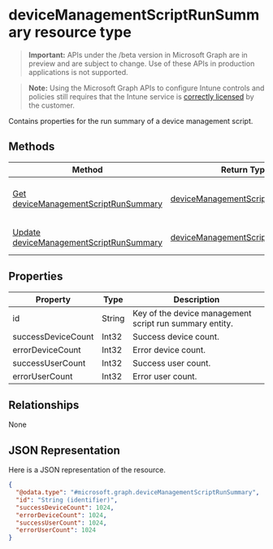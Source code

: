 ﻿# deviceManagementScriptRunSummary resource type

> **Important:** APIs under the /beta version in Microsoft Graph are in preview and are subject to change. Use of these APIs in production applications is not supported.

> **Note:** Using the Microsoft Graph APIs to configure Intune controls and policies still requires that the Intune service is [correctly licensed](https://go.microsoft.com/fwlink/?linkid=839381) by the customer.

Contains properties for the run summary of a device management script.
## Methods
|Method|Return Type|Description|
|---|---|---|
|[Get deviceManagementScriptRunSummary](../api/intune_devices_devicemanagementscriptrunsummary_get.md)|[deviceManagementScriptRunSummary](../resources/intune_devices_devicemanagementscriptrunsummary.md)|Read properties and relationships of the [deviceManagementScriptRunSummary](../resources/intune_devices_devicemanagementscriptrunsummary.md) object.|
|[Update deviceManagementScriptRunSummary](../api/intune_devices_devicemanagementscriptrunsummary_update.md)|[deviceManagementScriptRunSummary](../resources/intune_devices_devicemanagementscriptrunsummary.md)|Update the properties of a [deviceManagementScriptRunSummary](../resources/intune_devices_devicemanagementscriptrunsummary.md) object.|

## Properties
|Property|Type|Description|
|---|---|---|
|id|String|Key of the device management script run summary entity.|
|successDeviceCount|Int32|Success device count.|
|errorDeviceCount|Int32|Error device count.|
|successUserCount|Int32|Success user count.|
|errorUserCount|Int32|Error user count.|

## Relationships
None
## JSON Representation
Here is a JSON representation of the resource.
<!-- {
  "blockType": "resource",
  "keyProperty": "id",
  "@odata.type": "microsoft.graph.deviceManagementScriptRunSummary"
}
-->
```json
{
  "@odata.type": "#microsoft.graph.deviceManagementScriptRunSummary",
  "id": "String (identifier)",
  "successDeviceCount": 1024,
  "errorDeviceCount": 1024,
  "successUserCount": 1024,
  "errorUserCount": 1024
}
```



